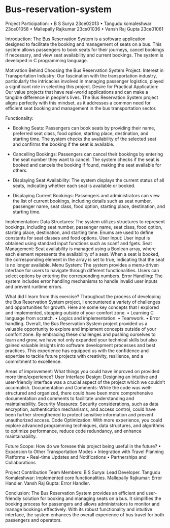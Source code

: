 # Bus-reservation-system
Project Participation: 
•	B S Surya                                       23ce02013
•	Tangudu komaleshwar                             23ce01058
•	Mallepally Rajkumar                             23cs01036
•	Vansh Raj Gupta                                 23ce01061

Introduction:
The Bus Reservation System is a software application designed to facilitate the booking and management of seats on a bus. This system allows passengers to book seats for their journeys, cancel bookings if necessary, and view seat availability and current bookings. The system is developed in C programming language.

Motivation Behind Choosing the Bus Reservation System Project:
Interest in Transportation Industry: Our fascination with the transportation industry, particularly the intricacies involved in managing passenger logistics, played a significant role in selecting this project.
Desire for Practical Application: Our value projects that have real-world applications and can make a tangible difference in people's lives. The Bus Reservation System project aligns perfectly with this mindset, as it addresses a common need for efficient seat booking and management in the bus transportation sector.

Functionality:

* Booking Seats: Passengers can book seats by providing their name, preferred seat class, food option, starting place, destination, and starting time. The system checks the availability of the selected seat and confirms the booking if the seat is available.


* Cancelling Bookings: Passengers can cancel their bookings by entering the seat number they want to cancel. The system checks if the seat is booked and cancels the booking if found, making the seat available for others.


* Displaying Seat Availability: The system displays the current status of all seats, indicating whether each seat is available or booked.
  

* Displaying Current Bookings: Passengers and administrators can view the list of current bookings, including details such as seat number, passenger name, seat class, food option, starting place, destination, and starting time.

Implementation:
Data Structures: The system utilizes structures to represent bookings, including seat number, passenger name, seat class, food option, starting place, destination, and starting time. Enums are used to define constants for seat classes and food options.
User Input: User input is obtained using standard input functions such as scanf and fgets. 
Seat Management: Seat availability is managed using a Boolean array, where each element represents the availability of a seat. When a seat is booked, the corresponding element in the array is set to true, indicating that the seat is no longer available.
Menu System: The system provides a menu-driven interface for users to navigate through different functionalities. Users can select options by entering the corresponding numbers.
Error Handling: The system includes error handling mechanisms to handle invalid user inputs and prevent runtime errors.

What did I learn from this exercise?
Throughout the process of developing the Bus Reservation System project, I encountered a variety of challenges and opportunities for growth. Here are some key concepts that I explored and implemented, stepping outside of your comfort zone.
•	Learning C language from scratch.
•	Logics and implementation.
•	Teamwork.
•	Error handling.
Overall, the Bus Reservation System project provided us a valuable opportunity to explore and implement concepts outside of your comfort zone. By embracing these challenges and pushing ourselves to learn and grow, we have not only expanded your technical skills but also gained valuable insights into software development processes and best practices. This experience has equipped us with the confidence and expertise to tackle future projects with creativity, resilience, and a commitment to excellence.

Areas of improvement:
What things you could have improved on provided more time/experience?
User Interface Design: Designing an intuitive and user-friendly interface was a crucial aspect of the project which we couldn’t accomplish.
Documentation and Comments: While the code was well-structured and organized, there could have been more comprehensive documentation and comments to facilitate understanding and maintainability.
Security Measures: Security considerations, such as data encryption, authentication mechanisms, and access control, could have been further strengthened to protect sensitive information and prevent unauthorized access.
Code Optimization: With more experience, you could explore advanced programming techniques, data structures, and algorithms to optimize performance, reduce code redundancy, and enhance maintainability.

Future Scope: How do we foresee this project being useful in the future?
•	Expansion to Other Transportation Modes
•	Integration with Travel Planning Platforms
•	Real-time Updates and Notifications
•	Partnerships and Collaborations

Project Contribution Team Members:
B S Surya: Lead Developer.
Tangudu Komaleshwar: Implemented core functionalities.
Mallepally Rajkumar: Error Handler.
Vansh Raj Gupta: Error Handler.

Conclusion:
The Bus Reservation System provides an efficient and user-friendly solution for booking and managing seats on a bus. It simplifies the booking process for passengers and allows administrators to monitor and manage bookings effectively. With its robust functionality and intuitive interface, the system enhances the overall experience of bus travel for both passengers and operators.

